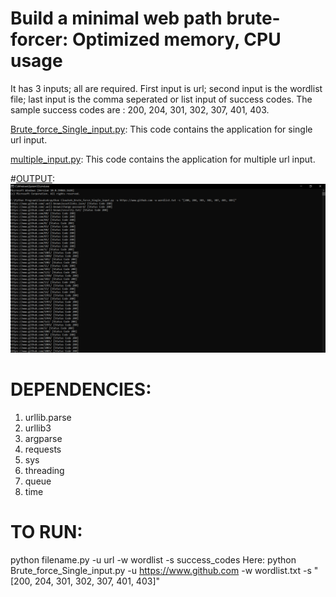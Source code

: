 
# Build a minimal web path brute-forcer: Optimized memory, CPU usage
It has 3 inputs; all are required.
First input is url; second input is the wordlist file; last input is the comma seperated or list input of success codes.
The sample success codes are : 200, 204, 301, 302, 307, 401, 403.

[Brute_force_Single_input.py](https://github.com/Rtiwary-1/Web_Path_Brute_Forcer/blob/main/Brute_force_Single_input.py):
This code contains the application for single url input.

[multiple_input.py](https://github.com/Rtiwary-1/Web_Path_Brute_Forcer/blob/main/multiple_input.py):
This code contains the application for multiple url input.

#[OUTPUT](https://github.com/Rtiwary-1/Web_Path_Brute_Forcer/blob/main/Output_code.PNG):
![RESULT](https://github.com/Rtiwary-1/Web_Path_Brute_Forcer/blob/main/Output_code.PNG)

# DEPENDENCIES:
1. urllib.parse
2. urllib3
3. argparse
4. requests
5. sys
6. threading
7. queue
8. time

# TO RUN:
python filename.py -u url -w wordlist -s success_codes
Here: python Brute_force_Single_input.py -u https://www.github.com -w wordlist.txt -s "[200, 204, 301, 302, 307, 401, 403]"
